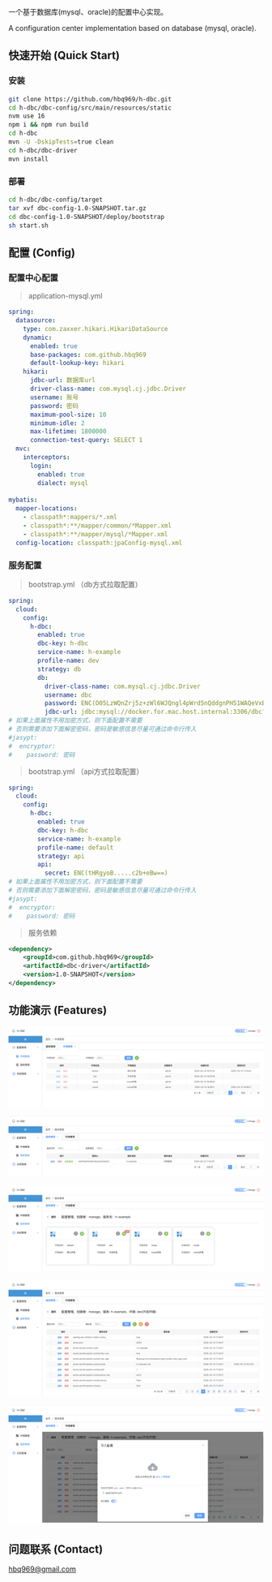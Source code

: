一个基于数据库(mysql、oracle)的配置中心实现。

A configuration center implementation based on database (mysql, oracle).



## 快速开始 (Quick Start)
### 安装
```bash
git clone https://github.com/hbq969/h-dbc.git
cd h-dbc/dbc-config/src/main/resources/static
nvm use 16 
npm i && npm run build
cd h-dbc 
mvn -U -DskipTests=true clean
cd h-dbc/dbc-driver
mvn install
```

### 部署
```bash
cd h-dbc/dbc-config/target
tar xvf dbc-config-1.0-SNAPSHOT.tar.gz
cd dbc-config-1.0-SNAPSHOT/deploy/bootstrap
sh start.sh
```





## 配置 (Config)
### 配置中心配置
> application-mysql.yml
```yaml
spring:
  datasource:
    type: com.zaxxer.hikari.HikariDataSource
    dynamic:
      enabled: true
      base-packages: com.github.hbq969
      default-lookup-key: hikari
    hikari:
      jdbc-url: 数据库url
      driver-class-name: com.mysql.cj.jdbc.Driver
      username: 账号
      password: 密码
      maximum-pool-size: 10
      minimum-idle: 2
      max-lifetime: 1800000
      connection-test-query: SELECT 1
  mvc:
    interceptors:
      login:
        enabled: true
        dialect: mysql

mybatis:
  mapper-locations:
    - classpath*:mappers/*.xml
    - classpath*:**/mapper/common/*Mapper.xml
    - classpath*:**/mapper/mysql/*Mapper.xml
  config-location: classpath:jpaConfig-mysql.xml
```

### 服务配置
> bootstrap.yml （db方式拉取配置）
```yaml
spring:
  cloud:
    config:
      h-dbc:
        enabled: true
        dbc-key: h-dbc
        service-name: h-example
        profile-name: dev
        strategy: db
        db:
          driver-class-name: com.mysql.cj.jdbc.Driver
          username: dbc
          password: ENC(O05LzWQnZrj5z+zWl6WJQngl4pWrd5nQddgnPH51WAQeVxBEoLcVGMrocH3xdhc4)
          jdbc-url: jdbc:mysql://docker.for.mac.host.internal:3306/dbc?useUnicode=true&allowPublicKeyRetrieval=true&characterEncoding=utf-8&useSSL=false&autoReconnect=true&failOverReadOnly=false&maxReconnects=15000
# 如果上面属性不用加密方式，则下面配置不需要
# 否则需要添加下面解密密码，密码是敏感信息尽量可通过命令行传入
#jasypt:
#  encryptor:
#    password: 密码

```


> bootstrap.yml （api方式拉取配置）
```yaml
spring:
  cloud:
    config:
      h-dbc:
        enabled: true
        dbc-key: h-dbc
        service-name: h-example
        profile-name: default
        strategy: api
        api:
          secret: ENC(tHRgyoB.....c2b+eBw==)
# 如果上面属性不用加密方式，则下面配置不需要
# 否则需要添加下面解密密码，密码是敏感信息尽量可通过命令行传入
#jasypt:
#  encryptor:
#    password: 密码
```

> 服务依赖
```xml
<dependency>
    <groupId>com.github.hbq969</groupId>
    <artifactId>dbc-driver</artifactId>
    <version>1.0-SNAPSHOT</version>
</dependency>
```

## 功能演示 (Features)

![](dbc-config/src/main/resources/static/src/assets/img/1.png)


![](dbc-config/src/main/resources/static/src/assets/img/2.png)


![](dbc-config/src/main/resources/static/src/assets/img/3.png)


![](dbc-config/src/main/resources/static/src/assets/img/4.png)


![](dbc-config/src/main/resources/static/src/assets/img/5.png)



## 问题联系 (Contact)

[hbq969@gmail.com](mailto:hbq969@gmail.com)
